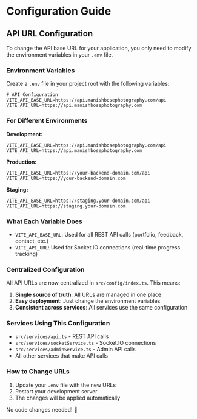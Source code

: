 # Configuration Guide

## API URL Configuration

To change the API base URL for your application, you only need to modify the environment variables in your `.env` file.

### Environment Variables

Create a `.env` file in your project root with the following variables:

```env
# API Configuration
VITE_API_BASE_URL=https://api.manishbosephotography.com/api
VITE_API_URL=https://api.manishbosephotography.com
```

### For Different Environments

**Development:**
```env
VITE_API_BASE_URL=https://api.manishbosephotography.com/api
VITE_API_URL=https://api.manishbosephotography.com
```

**Production:**
```env
VITE_API_BASE_URL=https://your-backend-domain.com/api
VITE_API_URL=https://your-backend-domain.com
```

**Staging:**
```env
VITE_API_BASE_URL=https://staging.your-domain.com/api
VITE_API_URL=https://staging.your-domain.com
```

### What Each Variable Does

- `VITE_API_BASE_URL`: Used for all REST API calls (portfolio, feedback, contact, etc.)
- `VITE_API_URL`: Used for Socket.IO connections (real-time progress tracking)

### Centralized Configuration

All API URLs are now centralized in `src/config/index.ts`. This means:

1. **Single source of truth**: All URLs are managed in one place
2. **Easy deployment**: Just change the environment variables
3. **Consistent across services**: All services use the same configuration

### Services Using This Configuration

- `src/services/api.ts` - REST API calls
- `src/services/socketService.ts` - Socket.IO connections
- `src/services/adminService.ts` - Admin API calls
- All other services that make API calls

### How to Change URLs

1. Update your `.env` file with the new URLs
2. Restart your development server
3. The changes will be applied automatically

No code changes needed! 🎉 